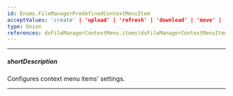 ```yaml
---
id: Enums.FileManagerPredefinedContextMenuItem
acceptValues: 'create' | 'upload' | 'refresh' | 'download' | 'move' | 'copy' | 'rename' | 'delete'
type: Union
references: dxFileManagerContextMenu.items|dxFileManagerContextMenuItem.name
---
```

---
##### shortDescription
Configures context menu items' settings.

---
